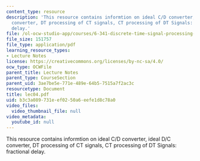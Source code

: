 ```yaml
---
content_type: resource
description: 'This resource contains informtion on ideal C/D converter, ideal D/C
  converter, DT processing of CT signals, CT processing of DT Signals: fractional
  delay.'
file: /ol-ocw-studio-app/courses/6-341-discrete-time-signal-processing-fall-2005/b3c3a089731eef0250a6eefe1d8c78a0_lec04.pdf
file_size: 151757
file_type: application/pdf
learning_resource_types:
- Lecture Notes
license: https://creativecommons.org/licenses/by-nc-sa/4.0/
ocw_type: OCWFile
parent_title: Lecture Notes
parent_type: CourseSection
parent_uid: 3ae7be5e-771e-489e-64b5-7515a7f2ac3c
resourcetype: Document
title: lec04.pdf
uid: b3c3a089-731e-ef02-50a6-eefe1d8c78a0
video_files:
  video_thumbnail_file: null
video_metadata:
  youtube_id: null
---
```

This resource contains informtion on ideal C/D converter, ideal D/C converter, DT processing of CT signals, CT processing of DT Signals: fractional delay.